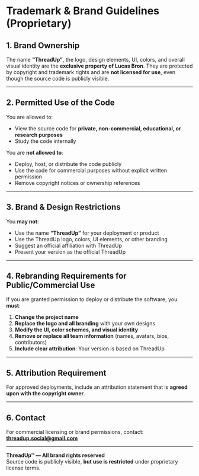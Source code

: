 # Trademark & Brand Guidelines (Proprietary)

## 1. Brand Ownership

The name **“ThreadUp”**, the logo, design elements, UI, colors, and overall visual identity are the **exclusive property of Lucas Bron**. They are protected by copyright and trademark rights and are **not licensed for use**, even though the source code is publicly visible.

---

## 2. Permitted Use of the Code

You are allowed to:

- View the source code for **private, non-commercial, educational, or research purposes**
- Study the code internally

You are **not allowed to**:

- Deploy, host, or distribute the code publicly
- Use the code for commercial purposes without explicit written permission
- Remove copyright notices or ownership references

---

## 3. Brand & Design Restrictions

You **may not**:

- Use the name **“ThreadUp”** for your deployment or product
- Use the ThreadUp logo, colors, UI elements, or other branding
- Suggest an official affiliation with ThreadUp
- Present your version as the official ThreadUp

---

## 4. Rebranding Requirements for Public/Commercial Use

If you are granted permission to deploy or distribute the software, you **must**:

1. **Change the project name**
2. **Replace the logo and all branding** with your own designs
3. **Modify the UI, color schemes, and visual identity**
4. **Remove or replace all team information** (names, avatars, bios, contributors)
5. **Include clear attribution**: Your version is based on ThreadUp

---

## 5. Attribution Requirement

For approved deployments, include an attribution statement that is **agreed upon with the copyright owner**.

---

## 6. Contact

For commercial licensing or brand permissions, contact:  
**threadup.social@gmail.com**

---

**ThreadUp™ — All brand rights reserved**  
Source code is publicly visible, **but use is restricted** under proprietary license terms.
